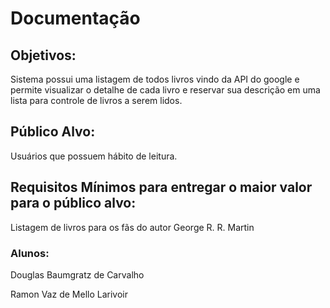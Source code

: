 
# Documentação
## Objetivos: 
Sistema possui uma listagem de todos livros vindo da API do google e permite visualizar o detalhe de cada livro e reservar sua descrição em uma lista para controle de livros a serem lidos.


## Público Alvo: 
Usuários que possuem hábito de leitura.


## Requisitos Mínimos para entregar o maior valor para o público alvo:
Listagem de livros para os fãs do autor George R. R. Martin


### Alunos:
Douglas Baumgratz de Carvalho

Ramon Vaz de Mello Larivoir
